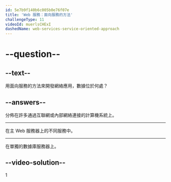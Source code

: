 ```yaml
---
id: 5e7b9f140b6c005b0e76f07e
title: 'Web 服務：面向服務的方法'
challengeType: 11
videoId: muerlsCHExI
dashedName: web-services-service-oriented-approach
---
```


# --question--

## --text--

用面向服務的方法來開發網絡應用，數據位於何處？

## --answers--

分佈在許多通過互聯網或內部網絡連接的計算機系統上。

---

在主 Web 服務器上的不同服務中。

---

在單獨的數據庫服務器上。

## --video-solution--

1

